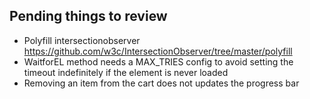 ## Pending things to review

- Polyfill intersectionobserver https://github.com/w3c/IntersectionObserver/tree/master/polyfill
- WaitforEL method needs a MAX_TRIES config to avoid setting the timeout indefinitely if the element is never loaded
- Removing an item from the cart does not updates the progress bar
